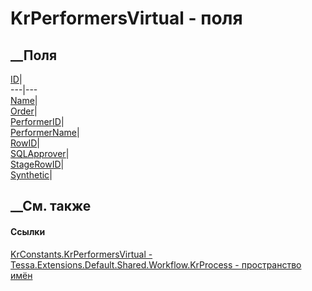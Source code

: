 # KrPerformersVirtual - поля
##  __Поля
[ID](F_Tessa_Extensions_Default_Shared_Workflow_KrProcess_KrConstants_KrPerformersVirtual_ID.htm)|  
---|---  
[Name](F_Tessa_Extensions_Default_Shared_Workflow_KrProcess_KrConstants_KrPerformersVirtual_Name.htm)|  
[Order](F_Tessa_Extensions_Default_Shared_Workflow_KrProcess_KrConstants_KrPerformersVirtual_Order.htm)|  
[PerformerID](F_Tessa_Extensions_Default_Shared_Workflow_KrProcess_KrConstants_KrPerformersVirtual_PerformerID.htm)|  
[PerformerName](F_Tessa_Extensions_Default_Shared_Workflow_KrProcess_KrConstants_KrPerformersVirtual_PerformerName.htm)|  
[RowID](F_Tessa_Extensions_Default_Shared_Workflow_KrProcess_KrConstants_KrPerformersVirtual_RowID.htm)|  
[SQLApprover](F_Tessa_Extensions_Default_Shared_Workflow_KrProcess_KrConstants_KrPerformersVirtual_SQLApprover.htm)|  
[StageRowID](F_Tessa_Extensions_Default_Shared_Workflow_KrProcess_KrConstants_KrPerformersVirtual_StageRowID.htm)|  
[Synthetic](F_Tessa_Extensions_Default_Shared_Workflow_KrProcess_KrConstants_KrPerformersVirtual_Synthetic.htm)|  
## __См. также
#### Ссылки
[KrConstants.KrPerformersVirtual -
](T_Tessa_Extensions_Default_Shared_Workflow_KrProcess_KrConstants_KrPerformersVirtual.htm)
[Tessa.Extensions.Default.Shared.Workflow.KrProcess - пространство
имён](N_Tessa_Extensions_Default_Shared_Workflow_KrProcess.htm)
